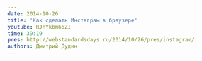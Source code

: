 ```yaml
---
date: 2014-10-26
title: 'Как сделать Инстаграм в браузере'
youtube: RJnYkbm66ZI
time: 39:19
pres: http://webstandardsdays.ru/2014/10/26/pres/instagram/
authors: Дмитрий Дудин
---
```


